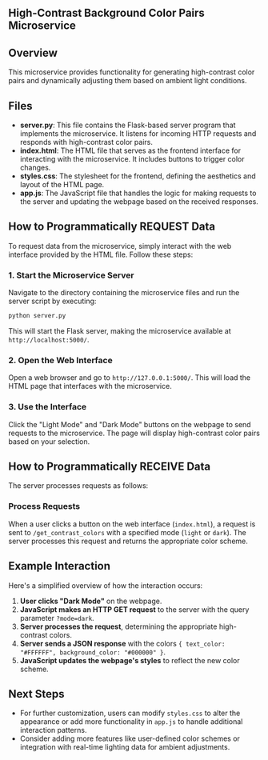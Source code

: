 ## High-Contrast Background Color Pairs Microservice 

## Overview 
This microservice provides functionality for generating high-contrast color pairs and dynamically adjusting them based on ambient light conditions. 

## Files
- **server.py**: This file contains the Flask-based server program that implements the microservice. It listens for incoming HTTP requests and responds with high-contrast color pairs.
- **index.html**: The HTML file that serves as the frontend interface for interacting with the microservice. It includes buttons to trigger color changes.
- **styles.css**: The stylesheet for the frontend, defining the aesthetics and layout of the HTML page.
- **app.js**: The JavaScript file that handles the logic for making requests to the server and updating the webpage based on the received responses.

## How to Programmatically REQUEST Data
To request data from the microservice, simply interact with the web interface provided by the HTML file. Follow these steps:

### 1. Start the Microservice Server
Navigate to the directory containing the microservice files and run the server script by executing:
```bash
python server.py
```
This will start the Flask server, making the microservice available at `http://localhost:5000/`.

### 2. Open the Web Interface
Open a web browser and go to `http://127.0.0.1:5000/`. This will load the HTML page that interfaces with the microservice.

### 3. Use the Interface
Click the "Light Mode" and "Dark Mode" buttons on the webpage to send requests to the microservice. The page will display high-contrast color pairs based on your selection.

## How to Programmatically RECEIVE Data
The server processes requests as follows:

### Process Requests
When a user clicks a button on the web interface (`index.html`), a request is sent to `/get_contrast_colors` with a specified mode (`light` or `dark`). The server processes this request and returns the appropriate color scheme.

## Example Interaction
Here's a simplified overview of how the interaction occurs:

1. **User clicks "Dark Mode"** on the webpage.
2. **JavaScript makes an HTTP GET request** to the server with the query parameter `?mode=dark`.
3. **Server processes the request**, determining the appropriate high-contrast colors.
4. **Server sends a JSON response** with the colors `{ text_color: "#FFFFFF", background_color: "#000000" }`.
5. **JavaScript updates the webpage's styles** to reflect the new color scheme.

## Next Steps
- For further customization, users can modify `styles.css` to alter the appearance or add more functionality in `app.js` to handle additional interaction patterns.
- Consider adding more features like user-defined color schemes or integration with real-time lighting data for ambient adjustments.

